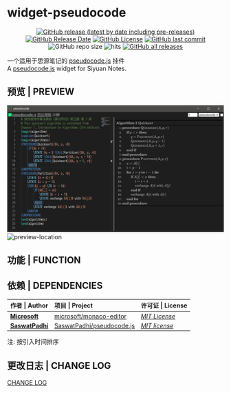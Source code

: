 # widget-pseudocode

<center>

[![GitHub release (latest by date including pre-releases)](https://img.shields.io/github/v/release/Zuoqiu-Yingyi/widget-pseudocode?include_prereleases&style=flat-square)](https://github.com/Zuoqiu-Yingyi/widget-pseudocode/releases/latest)
[![GitHub Release Date](https://img.shields.io/github/release-date/Zuoqiu-Yingyi/widget-pseudocode?style=flat-square)](https://github.com/Zuoqiu-Yingyi/widget-pseudocode/releases/latest)
[![GitHub License](https://img.shields.io/github/license/Zuoqiu-Yingyi/widget-pseudocode?style=flat-square)](https://github.com/Zuoqiu-Yingyi/widget-pseudocode/blob/main/LICENSE)
[![GitHub last commit](https://img.shields.io/github/last-commit/Zuoqiu-Yingyi/widget-pseudocode?style=flat-square)](https://github.com/Zuoqiu-Yingyi/widget-pseudocode/commits/main)
![GitHub repo size](https://img.shields.io/github/repo-size/Zuoqiu-Yingyi/widget-pseudocode?style=flat-square)
![hits](https://hits.b3log.org/Zuoqiu-Yingyi/widget-pseudocode.svg)
[![GitHub all releases](https://img.shields.io/github/downloads/Zuoqiu-Yingyi/widget-pseudocode/total?style=flat-square)](https://github.com/Zuoqiu-Yingyi/widget-pseudocode/releases)

</center>

一个适用于思源笔记的 [pseudocode.js](https://saswat.padhi.me/pseudocode.js/) 挂件  
A [pseudocode.js](https://saswat.padhi.me/pseudocode.js/) widget for Siyuan Notes.

## 预览 | PREVIEW

![preview-relative](./preview.png)
![preview-location](/widgets/pseudocode/preview.png)

## 功能 | FUNCTION


## 依赖 | DEPENDENCIES

| 作者 \| Author                                    | 项目 \| Project                                                           | 许可证 \| License                                                                 |
| :------------------------------------------------ | :------------------------------------------------------------------------ | :-------------------------------------------------------------------------------- |
| **[Microsoft](https://github.com/microsoft)**     | [microsoft/monaco-editor](https://github.com/microsoft/monaco-editor)     | *[MIT License](https://github.com/microsoft/monaco-editor/blob/main/LICENSE.txt)* |
| **[SaswatPadhi](https://github.com/SaswatPadhi)** | [SaswatPadhi/pseudocode.js](https://github.com/SaswatPadhi/pseudocode.js) | *[MIT license](https://github.com/SaswatPadhi/pseudocode.js/blob/master/LICENSE)*                  |

注: 按引入时间排序

## 更改日志 | CHANGE LOG

[CHANGE LOG](./CHANGELOG.md)
